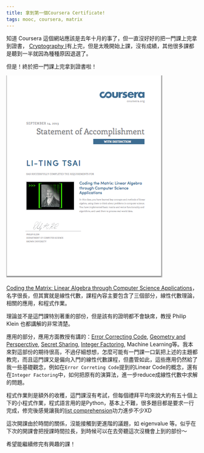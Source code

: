 ```yaml
---
title: 拿到第一個Coursera Certificate!
tags: mooc, coursera, matrix
---
```


知道 Coursera 這個網站應該是去年十月的事了，但一直沒好好的把一門課上完拿到證書，
[Cryptography I](https://class.coursera.org/crypto-008/class)有上完，但是太晚開始上課，沒有成績，其他很多課都是聽到一半就因為種種原因退選了。

但是！終於把一門課上完拿到證書啦！ 

![](../images/cert.png "my certificate")

[Coding the Matrix: Linear Algebra through Computer Science Applications](https://class.coursera.org/matrix-001/class)，名字很長，但其實就是線性代數，課程內容主要包含了三個部分，線性代數理論，相關的應用，和程式作業。

理論並不是這門課特別著重的部份，但是該有的證明都不會缺席，教授 Philip Klein 也都講解的非常清楚。

應用的部分，應用方面教授有講的：[Error Correcting Code](http://en.wikipedia.org/wiki/Error_detection_and_correction#Error-correcting_code), [Geometry and Persperctive](http://en.wikipedia.org/wiki/Perspective_(geometry)), [Secret Sharing](http://en.wikipedia.org/wiki/Secret_sharing), [Integer Factoring](http://en.wikipedia.org/wiki/Integer_factorization), Machine Learning等。我本來對這部份的期待很高，不過仔細想想，怎麼可能有一門課一口氣把上述的主題都教完，而且這門課又是偏向入門的線性代數課程，但盡管如此，這些應用仍然給了我一些基礎觀念，例如在`Error Correting Code`提到的Linear Code的概念，還有在`Integer Factoring`中，如何把原有的演算法，進一步reduce成線性代數中求解的問題。

程式作業則是額外的收穫，這門課沒有考試，但每個禮拜平均來說大約有五十個上下的小程式作業，程式語言用的是Python，基本上不難，很多題目都是要求一行完成，修完後感覺讓我的[list comprehension](http://en.wikipedia.org/wiki/List_comprehension#Python)功力進步不少XD

這次開課由於時間的關係，沒能接觸到更進階的議題，如 eigenvalue 等。似乎在下次的開課會把授課時間拉長，到時候可以在去旁聽這次沒機會上到的部份～

希望能繼續修完有興趣的課！







